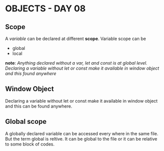 # OBJECTS - DAY 08

## Scope
A *variable* can be declared at different **scope**. Variable scope can be
+ global
+ local

**note**: *Anything declared without a var, let and const is at global level. Declaring a variable without let or const make it available in window object and this found anywhere*

## Window Object
Declaring a variable without let or const make it available in window object and this can be found anywhere.

## Global scope
A globally declared variable can be accessed every where in the same file. But the term global is reltive. It can be global to the file or it can be relative to some block of codes.
